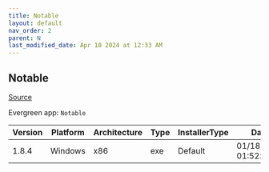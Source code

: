 ```yaml
---
title: Notable
layout: default
nav_order: 2
parent: N
last_modified_date: Apr 10 2024 at 12:33 AM
---
```


## Notable

[Source](https://notable.app/)

Evergreen app: `Notable`

| Version | Platform | Architecture | Type | InstallerType | Date                | Size     | URI                                                                                                                                                                        |
| ------- | -------- | ------------ | ---- | ------------- | ------------------- | -------- | -------------------------------------------------------------------------------------------------------------------------------------------------------------------------- |
| 1.8.4   | Windows  | x86          | exe  | Default       | 01/18/2020 01:52:49 | 90623743 | [https://github.com/notable/notable/releases/download/v1.8.4/Notable.Setup.1.8.4.exe](https://github.com/notable/notable/releases/download/v1.8.4/Notable.Setup.1.8.4.exe) |
